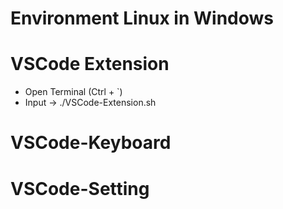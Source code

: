# Environment Linux in Windows

# VSCode Extension
- Open Terminal (Ctrl + `) 
- Input -> ./VSCode-Extension.sh

# VSCode-Keyboard

# VSCode-Setting